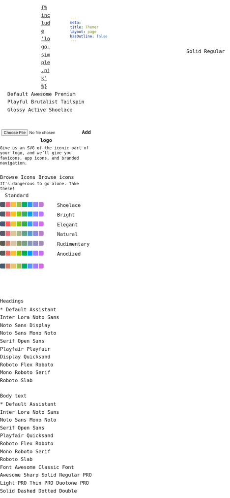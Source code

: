 ```yaml
---
meta:
title: Themer
layout: page
hasOutline: false
---
```


<script>
  // Add stylesheet to set themed headers
  const themeHeadersLink = document.createElement("link");
  themeHeadersLink.type="text/css";
  themeHeadersLink.rel="stylesheet";
  themeHeadersLink.href="/assets/styles/theme-headers.css";
  document.getElementsByTagName("head")[0].appendChild(themeHeadersLink);
</script>

<style>
  /* turn off eleventy header anchors */
  .anchor-heading a {
    display: none;
  }

  /* hide Web Awesome docs nav */
  main {
    margin-left: var(--knobs-width);
  }

  #menu-toggle,
  #sidebar {
    display: none;
  }

  /* themer control knobs styles */
  [hidden] {
    display: none !important;
  }

  :root {
    --docs-content-padding: 20px;
    --docs-content-vertical-spacing: 20px;
    --knobs-width: 300px;
    --knobs-padding: 1.5em;
  }

  :root,
  #knobs {
    scrollbar-color: var(--wa-color-neutral-border-normal) var(--wa-color-surface-raised);
  }

  /* #region Lock theme styles */
  #knobs,
  #knobs :host,
  #knobs :host *,
  #color-mode-selector,
  #icon-chooser {
    --wa-color-surface-border: color-mix(in oklab, var(--wa-color-text-normal), transparent 90%);

    --wa-color-shadow: rgb(0 0 0 / 0.1);

    --wa-color-neutral-fill-loud: color-mix(in oklab, var(--wa-color-surface-default), var(--wa-color-text-normal) 75%);
    --wa-color-neutral-fill-quiet: color-mix(in oklab, var(--wa-color-surface-default), var(--wa-color-text-normal) 10%);
    --wa-color-neutral-fill-normal: color-mix(in oklab, var(--wa-color-surface-default), var(--wa-color-text-normal) 20%);
    --wa-color-neutral-border-quiet: color-mix(in oklab, var(--wa-color-text-normal), var(--wa-color-surface-default) 90%);
    --wa-color-neutral-border-normal: color-mix(in oklab, var(--wa-color-text-normal), var(--wa-color-surface-default) 70%);
    --wa-color-neutral-on-loud: color-mix(in oklab, var(--wa-color-surface-default) 90%, var(--wa-color-text-normal));
    --wa-color-neutral-on-normal: color-mix(in oklab, var(--wa-color-surface-raised) 10%, var(--wa-color-text-normal));
    --wa-color-neutral-on-quiet: var(--wa-color-neutral-fill-loud);

    --wa-color-brand-fill-loud: var(--wa-color-neutral-fill-loud);
    --wa-color-brand-fill-quiet: var(--wa-color-neutral-fill-quiet);
    --wa-color-brand-fill-normal: var(--wa-color-neutral-fill-normal);
    --wa-color-brand-border-quiet: var(--wa-color-neutral-border-quiet);
    --wa-color-brand-border-normal: var(--wa-color-neutral-border-normal);
    --wa-color-brand-on-loud: var(--wa-color-neutral-on-loud);
    --wa-color-brand-on-normal: var(--wa-color-neutral-on-normal);
    --wa-color-brand-on-quiet: var(--wa-color-neutral-on-quiet);

    --wa-font-family-heading: Inconsolata, monospace;
    --wa-font-family-body: Inconsolata, monospace;
    --wa-font-family-code: Inconsolata, monospace;
    --wa-font-family-longform: 'Lora', serif;

    --wa-font-weight-light: 300;
    --wa-font-weight-normal: 400;
    --wa-font-weight-semibold: 600;
    --wa-font-weight-bold: 800;

    --wa-font-weight-heading: var(--wa-font-weight-bold);
    --wa-font-weight-body: var(--wa-font-weight-normal);
    --wa-font-weight-action: var(--wa-font-weight-semibold);

    --wa-font-size-root: 16px;
    --wa-font-size-2xs: 1rem * 0.6875;
    --wa-font-size-xs: 1rem * 0.75;
    --wa-font-size-s: 1rem * 0.875;
    --wa-font-size-m: 1rem * 1;
    --wa-font-size-l: 1rem * 1.25;
    --wa-font-size-xl: 1rem * 1.625;
    --wa-font-size-2xl: 1rem * 2;
    --wa-font-size-3xl: 1rem * 2.5625;
    --wa-font-size-4xl: 1rem * 3.25;

    --wa-line-height-condensed: 1.25;
    --wa-line-height-normal: 1.6;
    --wa-line-height-expanded: 2;

    --wa-space-scale: 1;
    --wa-space-3xs: calc(var(--wa-space-scale) * 1rem * 0.125);
    --wa-space-2xs: calc(var(--wa-space-scale) * 1rem * 0.25);
    --wa-space-xs: calc(var(--wa-space-scale) * 1rem * 0.5);
    --wa-space-s: calc(var(--wa-space-scale) * 1rem * 0.75);
    --wa-space-m: calc(var(--wa-space-scale) * 1rem * 1);
    --wa-space-l: calc(var(--wa-space-scale) * 1rem * 1.25);
    --wa-space-xl: calc(var(--wa-space-scale) * 1rem * 1.5);
    --wa-space-2xl: calc(var(--wa-space-scale) * 1rem * 2);
    --wa-space-3xl: calc(var(--wa-space-scale) * 1rem * 3);

    --wa-border-style: solid;

    --wa-border-width-scale: 0.0625;
    --wa-border-width-s: calc(var(--wa-border-width-scale) * 1rem * 1);
    --wa-border-width-m: calc(var(--wa-border-width-scale) * 1rem * 2);
    --wa-border-width-l: calc(var(--wa-border-width-scale) * 1rem * 3);

    --wa-form-control-border-style: var(--wa-border-style);
    --wa-form-control-border-width: var(--wa-border-width-s);

    --wa-panel-border-style: var(--wa-border-style);
    --wa-panel-border-width: var(--wa-border-width-s);

    --wa-border-radius-scale: 0.375;
    --wa-border-radius-s: calc(var(--wa-border-radius-scale) * 1rem * 0.75);
    --wa-border-radius-m: calc(var(--wa-border-radius-scale) * 1rem * 1);
    --wa-border-radius-l: calc(var(--wa-border-radius-scale) * 1rem * 2);

    --wa-shadow-blur-scale: 0.125;
    --wa-shadow-blur-xs: calc(var(--wa-shadow-blur-scale) * 0.75rem);
    --wa-shadow-blur-s: calc(var(--wa-shadow-blur-scale) * 1rem);
    --wa-shadow-blur-m: calc(var(--wa-shadow-blur-scale) * 1.5rem);
    --wa-shadow-blur-l: calc(var(--wa-shadow-blur-scale) * 2rem);

    --wa-shadow-offset-y-scale: 0.1;
    --wa-shadow-offset-y-xs: calc(var(--wa-shadow-offset-y-scale) * 0.75rem);
    --wa-shadow-offset-y-s: calc(var(--wa-shadow-offset-y-scale) * 1rem);
    --wa-shadow-offset-y-m: calc(var(--wa-shadow-offset-y-scale) * 1.5rem);
    --wa-shadow-offset-y-l: calc(var(--wa-shadow-offset-y-scale) * 2rem);

    --wa-shadow-offset-x-scale: 0;
    --wa-shadow-offset-x-xs: calc(var(--wa-shadow-offset-x-scale) * 0.75rem);
    --wa-shadow-offset-x-s: calc(var(--wa-shadow-offset-x-scale) * 1rem);
    --wa-shadow-offset-x-m: calc(var(--wa-shadow-offset-x-scale) * 1.5rem);
    --wa-shadow-offset-x-l: calc(var(--wa-shadow-offset-x-scale) * 2rem);

    --wa-shadow-xs: inset var(--wa-shadow-offset-x-xs) var(--wa-shadow-offset-y-xs) var(--wa-shadow-blur-xs)
      calc(var(--wa-shadow-offset-x-xs) * -1) var(--wa-color-shadow);
    --wa-shadow-s: var(--wa-shadow-offset-x-s) var(--wa-shadow-offset-y-s) var(--wa-shadow-blur-s)
      calc(var(--wa-shadow-offset-x-s) * -1) var(--wa-color-shadow);
    --wa-shadow-m: var(--wa-shadow-offset-x-m) var(--wa-shadow-offset-y-m) var(--wa-shadow-blur-m)
      calc(var(--wa-shadow-offset-x-m) * -1) var(--wa-color-shadow);
    --wa-shadow-l: var(--wa-shadow-offset-x-l) var(--wa-shadow-offset-y-l) var(--wa-shadow-blur-l)
      calc(var(--wa-shadow-offset-x-l) * -1) var(--wa-color-shadow);

    --wa-form-control-background-color: var(--wa-color-surface-default);

    --wa-form-control-border-radius: var(--wa-border-radius-m);

    --wa-form-control-activated-color: var(--wa-color-brand-fill-loud);
    --wa-form-control-border-color: var(--wa-color-neutral-border-normal);

    --wa-form-control-label-color: var(--wa-color-text-normal);
    --wa-form-control-label-font-weight: var(--wa-font-weight-normal);
    --wa-form-control-label-line-height: var(--wa-line-height-normal);

    --wa-form-control-value-color: var(--wa-color-text-normal);
    --wa-form-control-value-font-weight: var(--wa-font-weight-body);
    --wa-form-control-value-line-height: var(--wa-line-height-condensed);

    --wa-form-control-placeholder-color: color-mix(in oklab, var(--wa-color-text-normal), transparent);

    --wa-form-control-required-content: '*';
    --wa-form-control-required-content-color: inherit;
    --wa-form-control-required-content-offset: -0.1em;

    --wa-panel-border-radius: var(--wa-border-radius-l);

    font-family: var(--wa-font-family-code);
    font-size: 1rem;
    font-weight: var(--wa-font-weight-normal);
    line-height: var(--wa-line-height-normal);

    & wa-button,
    & wa-input,
    & wa-radio,
    & wa-radio-button,
    & wa-select {
      --box-shadow: none;
    }
  }
  /* #endregion Lock theme styles */

  #knobs {
    position: fixed;
    z-index: 10;
    background: var(--wa-color-surface-default);
    border-inline-end: var(--wa-border-style) var(--wa-border-width-s) var(--wa-color-surface-border);
    width: var(--knobs-width);
    overflow: auto;
    margin-inline: auto;

    height: 100%;
    top: 0;
    left: 0;
    scrollbar-width: thin;

    & .header {
      padding: var(--knobs-padding);

      & > * + * {
        margin-block-start: var(--knobs-padding);
      }
    }
    & wa-details {
      --border-width: var(--wa-panel-border-width) 0;
      --border-radius: 0;
      --padding: var(--knobs-padding);
      margin-block-start: calc(var(--wa-border-width-s) * -1);
      position: relative;

      &::part(summary) {
        font-weight: var(--wa-font-weight-semibold);
      }
      &::part(summary-icon) {
        rotate: 0deg;
      }
      &[open]::part(summary-icon) {
        rotate: 180deg;
      }

      &::part(content) {
        margin-block-start: calc(var(--padding) * -1);
      }

      & * {
        box-sizing: border-box;
      }

      & > *:not(wa-icon) + *:not(wa-icon) {
        margin-block-start: var(--knobs-padding);
      }

      &[summary="Typography"] fieldset {
        border: unset;
        margin-inline: 0;
        padding: 0;
        padding-block-end: 0;

        & legend {
          color: var(--wa-form-control-label-color);
          font-weight: var(--wa-form-control-label-font-weight);
          line-height: var(--wa-form-control-label-line-height);
          margin-bottom: var(--wa-space-3xs);
          padding-inline: 0;
        }

        & wa-select {
          flex: 1 1 auto;
          max-width: 100%;
        }

        & wa-input {
          max-width: 100%;
          min-width: 10ch;
        }
      }

      &[summary="Typography"] wa-select::part(listbox) {
        width: calc(var(--knobs-width) - var(--knobs-padding) * 2 - var(--wa-border-width-s));
      }
    }
  }

  #knobs wa-select + wa-input {
    margin-inline-start: var(--wa-space-3xs);
  }


  #knobs wa-radio-group[name="color"] wa-radio {
    border: 0.0625em solid var(--wa-color-neutral-border-quiet);
    border-radius: var(--wa-border-radius-l);
    box-shadow: inset 0 0 0 0 transparent;
    padding: 1em;
    transition: box-shadow var(--wa-transition-normal) var(--wa-transition-easing);

    &[aria-checked="true"] {
      border-color: transparent;
      box-shadow: inset 0 0 0 0.125em var(--wa-form-control-activated-color);
    }

    & + * {
      margin-block-start: 0.5em;
    }

    &::part(label) {
      margin-inline-start: 1em;
    }

    & span {
      display: inline-block;
      block-size: 1em;
      inline-size: 1em;
      margin-block-start: 0.5em;
      margin-inline-end: 0.125em;

      &:first-of-type {
        border-radius: 0.25em 0 0 0.25em;
      }

      &:last-of-type {
        border-radius: 0 0.25em 0.25em 0;
      }
    }
  }

  #knobs wa-radio-group[name="brand-color"] wa-radio {
    display: inline-block;
    border: 0.125em solid transparent;
    border-radius: var(--wa-border-radius-circle);
    block-size: 2.375em;
    inline-size: 2.375em;
    padding: 0.0625em;

    &[aria-checked="true"] {
      border: 0.125em solid var(--wa-form-control-activated-color);
    }

    &::part(base) {
      font-size: inherit;
    }

    &::part(control) {
      display: none;
    }

    &::part(label) {
      margin-inline-start: 0;
    }

    & span {
      display: inline-block;
      block-size: 2em;
      inline-size: 2em;
      border-radius: var(--wa-border-radius-circle);
    }
  }

  /* set up themer preview area */
  .content {
    max-width: 1320px;
    gap: 0;
  }


  /* file uploader styles */
  .file-uploader {
    position: relative;
    border: var(--wa-form-control-border-width) dashed var(--wa-form-control-border-color);
    border-radius: var(--wa-form-control-border-radius);
    background: var(--wa-form-control-background-color);
    cursor: pointer;
    font-weight: var(--wa-font-weight-action);
    height: calc(var(--wa-form-control-height) + var(--wa-border-width-s) * 2);
    line-height: var(--wa-form-control-height);
    text-align: center;
  }

  .file-uploader:is(:hover) {
    background-color: var(--wa-color-neutral-fill-quiet);
  }

  /** Visually hidden */
  .hidden-label::part(form-control-label) {
    position: absolute !important;
    width: 1px !important;
    height: 1px !important;
    clip: rect(0 0 0 0) !important;
    clip-path: inset(50%) !important;
    border: none !important;
    overflow: hidden !important;
    white-space: nowrap !important;
    padding: 0 !important;
  }

  .file-uploader:is(:focus-within) {
    outline: var(--wa-focus-ring);
    outline-offset: var(--wa-focus-ring-offset);
  }

  #file-uploader-description {
    display: block;
    line-height: var(--wa-line-height-condensed);
    color: var(--wa-color-text-quiet);
    margin-top: var(--wa-space-2xs);
  }

  /* project logo icon select styles */
  wa-radio-group[name="project-logo-selector"]::part(button-group) {
    width: 100%;
  }

  wa-radio-group[name="project-logo-selector"] wa-radio-button,
  wa-radio-group[name="project-logo-selector"] wa-button {
    flex: 1 1 auto;
  }

  wa-radio-group[name="project-logo-selector"] wa-radio-button:last-of-type::part(button) {
    border-radius: 0 var(--wa-border-radius-m) var(--wa-border-radius-m) 0;
  }

  wa-radio-group[name="project-logo-selector"] wa-tooltip {
    --max-width: calc(var(--knobs-width) - var(--knobs-padding) * 2);
    text-align: center;
  }

  #icon-chooser-trigger {
    --button-group-separator-border: none;
    --text-color: var(--wa-color-neutral-on-quiet);
    --text-color-hover: color-mix(in oklab, var(--wa-color-neutral-on-quiet), var(--wa-color-mix-hover));
    --text-color-active: var(--text-color-hover);
  }

  #icon-chooser::part(dialog) {
    width: 100%;
    height: 80%;
    max-width: 700px;
  }

  wa-input[name="icon-search"] {
    position: sticky;
    top: 0;
  }

  .icon-search {
    border: solid 1px var(--wa-color-surface-border);
    border-radius: var(--wa-border-radius-m);
    padding: var(--wa-space-m);
  }

  .icon-list {
    display: grid;
    grid-template-columns: repeat(auto-fill, minmax(100px, 1fr));
    grid-template-rows: repeat(auto-fill, 84px);
    gap: 1rem;
    overflow: auto;
    padding: .5rem;
    margin: -.5rem;
  }

  .icon-list[data-variant="regular"] wa-button:not([data-variant="regular"]),
  .icon-list[data-variant="solid"] wa-button:not([data-variant="solid"]) {
    display: none;
  }

  @media screen and (max-width: 768px) {
    #icon-chooser::part(dialog) {
      width: 100%;
      max-height: 80%;
      max-width: 90vw;
    }

    .icon-list {
      display: grid;
      grid-template-columns: repeat(3, 1fr);
    }
  }

  .icon-list wa-button {
    font-size: 1.75rem;
  }

  .icon-list wa-button::part(base) {
    justify-content: center;
    align-items: center;
    min-height: 80px;
  }

  .icon-list[data-type="outline"] .icon-list-item[data-name$="-fill"] {
    display: none;
  }

  .icon-list[data-type="filled"] .icon-list-item:not([data-name$="-fill"]) {
    display: none;
  }

</style>

<!-- Knobs -->
<form id="knobs">
  <div class="header">
    <div style="width: 2em; height: auto; margin: auto;">
      <a href="/">{% include 'logo-simple.njk' %}</a>
    </div>
    <wa-select name="theme" label="Pick a theme to start!" value="default">
      <wa-option value="default">Default</wa-option>
      <wa-option value="awesome">Awesome</wa-option>
      <wa-option value="premium">Premium</wa-option>
      <wa-option value="playful">Playful</wa-option>
      <wa-option value="brutalist">Brutalist</wa-option>
      <wa-option value="tailspin">Tailspin</wa-option>
      <wa-option value="glossy">Glossy</wa-option>
      <wa-option value="active">Active</wa-option>
      <wa-option value="shoelace">Shoelace</wa-option>
    </wa-select>
  </div>
  <wa-details summary="Branding">
    <wa-icon name="plus" library="fa-classic-regular" slot="expand-icon"></wa-icon>
    <wa-icon name="minus" library="fa-classic-regular" slot="collapse-icon"></wa-icon>
    <wa-input name="project-name" value="" placeholder="Project name" label="What are you working on?"></wa-input>
    <div>
      <label class="file-uploader wa-visually-hidden-force" style="display: block;" aria-describedby="file-uploader-description">
        <input name="project-logo" type="file" accept="image/*">
        Add logo
      </label>
      <small id="file-uploader-description">Give us an SVG of the iconic part of your logo, and we’ll give you favicons, app icons, and branded navigation.</small>
    </div>
    <div>
      <wa-radio-group label="Need a logo?" name="project-logo-selector" value="shapes">
        <wa-radio appearance="button" value="shapes"><wa-icon name="shapes"></wa-icon></wa-radio>
        <wa-radio appearance="button" value="meteor"><wa-icon name="meteor"></wa-icon></wa-radio>
        <wa-radio appearance="button" value="cat-space"><wa-icon name="cat-space"></wa-icon></wa-radio>
        <wa-radio appearance="button" value="puzzle-piece"><wa-icon name="puzzle-piece"></wa-icon></wa-radio>
          <wa-button value="[choose]" appearance="plain" id="icon-chooser-trigger" class="logo-chooser">
            <wa-tooltip for="icon-chooser-trigger" distance="-3" hoist>Browse Icons</wa-tooltip>
            <wa-icon name="ellipsis" library="fa-classic-regular"></wa-icon>
            <span class="wa-visually-hidden">Browse icons</span>
          </wa-button>
          <small slot="hint" style="display: inline-block; line-height: var(--wa-line-height-condensed);">It's dangerous to go alone. Take these!</small>
      </wa-radio-group>
    </div>
  </wa-details>
  <wa-details summary="Color">
    <wa-icon name="plus" library="fa-classic-regular" slot="expand-icon"></wa-icon>
    <wa-icon name="minus" library="fa-classic-regular" slot="collapse-icon"></wa-icon>
    <wa-radio-group name="color" label="Color palette" value="standard">
      <wa-radio value="standard">
        Standard<br>
        <span style="background-color: #545868;"></span><span style="background-color: #ef6982;"></span><span style="background-color: #fcc041;"></span><span style="background-color: #98bb4a;"></span><span style="background-color: #00ae5f;"></span><span style="background-color: #259af4;"></span><span style="background-color: #8f8aea;"></span><span style="background-color: #c07ad6;"></span>
      </wa-radio>
      <wa-radio value="shoelace">
        Shoelace<br>
        <span style="background-color: #4f5967;"></span><span style="background-color: #ee6c6c;"></span><span style="background-color: #fbc129;"></span><span style="background-color: #7dc115;"></span><span style="background-color: #38a961;"></span><span style="background-color: #0d9ee0;"></span><span style="background-color: #818cf7;"></span><span style="background-color: #b976f9;"></span>
      </wa-radio>
      <wa-radio value="bright">
        Bright<br>
        <span style="background-color: #4a5877;"></span><span style="background-color: #ff5c5c;"></span><span style="background-color: #eec637;"></span><span style="background-color: #7dc11d;"></span><span style="background-color: #35aa4a;"></span><span style="background-color: #349bf1;"></span><span style="background-color: #9f81f9;"></span><span style="background-color: #cd70e3;"></span>
      </wa-radio>
      <wa-radio value="elegant">
        Elegant<br>
        <span style="background-color: #5d5568;"></span><span style="background-color: #e3727d;"></span><span style="background-color: #dac992;"></span><span style="background-color: #a6b48b;"></span><span style="background-color: #5fa288;"></span><span style="background-color: #559bd2;"></span><span style="background-color: #8d8ed7;"></span><span style="background-color: #b781c9;"></span>
      </wa-radio>
      <wa-radio value="natural">
        Natural<br>
        <span style="background-color: #5c594f;"></span><span style="background-color: #c98373;"></span><span style="background-color: #dac6a4;"></span><span style="background-color: #8a9b68;"></span><span style="background-color: #779e7f;"></span><span style="background-color: #8196b8;"></span><span style="background-color: #9490bd;"></span><span style="background-color: #a48cb6;"></span>
      </wa-radio>
      <wa-radio value="rudimentary">
        Rudimentary<br>
        <span style="background-color: #585858;"></span><span style="background-color: #f16b5e;"></span><span style="background-color: #ffbd31;"></span><span style="background-color: #7ec200;"></span><span style="background-color: #00ac4a;"></span><span style="background-color: #0099ff;"></span><span style="background-color: #9b81ff;"></span><span style="background-color: #c76ff2;"></span>
      </wa-radio>
      <wa-radio value="anodized">
        Anodized<br>
        <span style="background-color: #435c6f;"></span><span style="background-color: #d1806b;"></span><span style="background-color: #eac46c;"></span><span style="background-color: #95bc54;"></span><span style="background-color: #00aa66;"></span><span style="background-color: #5593fe;"></span><span style="background-color: #a280fa;"></span><span style="background-color: #d56ae2;"></span>
      </wa-radio>
    </wa-radio-group>
    <wa-radio-group name="brand-color" label="Brand color" value="">
      <wa-radio value="rose"><span style="background-color:var(--wa-color-rose-60);"></span></wa-radio>
      <wa-radio value="red"><span style="background-color:var(--wa-color-red-60);"></span></wa-radio>
      <wa-radio value="yellow"><span style="background-color:var(--wa-color-yellow-60);"></span></wa-radio>
      <wa-radio value="lime"><span style="background-color:var(--wa-color-lime-60);"></span></wa-radio>
      <wa-radio value="green"><span style="background-color:var(--wa-color-green-60);"></span></wa-radio>
      <wa-radio value="cyan"><span style="background-color:var(--wa-color-cyan-60);"></span></wa-radio>
      <wa-radio value="blue"><span style="background-color:var(--wa-color-blue-60);"></span></wa-radio>
      <wa-radio value="indigo"><span style="background-color:var(--wa-color-indigo-60);"></span></wa-radio>
      <wa-radio value="purple"><span style="background-color:var(--wa-color-purple-60);"></span></wa-radio>
      <wa-radio value="gray"><span style="background-color:var(--wa-color-gray-60);"></span></wa-radio>
    </wa-radio-group>
  </wa-details>
  <wa-details summary="Typography">
    <wa-icon name="plus" library="fa-classic-regular" slot="expand-icon"></wa-icon>
    <wa-icon name="minus" library="fa-classic-regular" slot="collapse-icon"></wa-icon>
    <fieldset>
      <legend aria-hidden="true">Headings</legend>
      <div style="display: flex;">
        <wa-select class="hidden-label" name="font-family-heading" value="default" label="Font family" hoist>
          <wa-option value="default">* Default</wa-option>
          <wa-option value="assistant">Assistant</wa-option>
          <wa-option value="inter">Inter</wa-option>
          <wa-option value="lora">Lora</wa-option>
          <wa-option value="noto-sans">Noto Sans</wa-option>
          <wa-option value="noto-sans-display">Noto Sans Display</wa-option>
          <wa-option value="noto-sans-mono">Noto Sans Mono</wa-option>
          <wa-option value="noto-serif">Noto Serif</wa-option>
          <wa-option value="open-sans">Open Sans</wa-option>
          <wa-option value="playfair">Playfair</wa-option>
          <wa-option value="playfair-display">Playfair Display</wa-option>
          <wa-option value="quicksand">Quicksand</wa-option>
          <wa-option value="roboto-flex">Roboto Flex</wa-option>
          <wa-option value="roboto-mono">Roboto Mono</wa-option>
          <wa-option value="roboto-serif">Roboto Serif</wa-option>
          <wa-option value="roboto-slab">Roboto Slab</wa-option>
        </wa-select>
        <wa-input class="hidden-label" name="font-weight-heading" value="" label="Font weight" type="number" step="50" max="900" min="50">
        </wa-input>
      </div>
    </fieldset>
    <fieldset>
      <legend aria-hidden="true">Body text</legend>
      <div style="display: flex;">
        <wa-select class="hidden-label" name="font-family-body" value="default" label="Font family" hoist>
          <wa-option value="default">* Default</wa-option>
          <wa-option value="assistant">Assistant</wa-option>
          <wa-option value="inter">Inter</wa-option>
          <wa-option value="lora">Lora</wa-option>
          <wa-option value="noto-sans">Noto Sans</wa-option>
          <wa-option value="noto-sans-mono">Noto Sans Mono</wa-option>
          <wa-option value="noto-serif">Noto Serif</wa-option>
          <wa-option value="open-sans">Open Sans</wa-option>
          <wa-option value="playfair">Playfair</wa-option>
          <wa-option value="quicksand">Quicksand</wa-option>
          <wa-option value="roboto-flex">Roboto Flex</wa-option>
          <wa-option value="roboto-mono">Roboto Mono</wa-option>
          <wa-option value="roboto-serif">Roboto Serif</wa-option>
          <wa-option value="roboto-slab">Roboto Slab</wa-option>
        </wa-select>
        <wa-input class="hidden-label" name="font-weight-body" value="" type="number" step="50" max="900" min="50" label="Font weight">
        </wa-input>
      </div>
    </fieldset>
  </wa-details>
  <wa-details summary="Icons">
    <wa-icon name="plus" library="fa-classic-regular" slot="expand-icon"></wa-icon>
    <wa-icon name="minus" library="fa-classic-regular" slot="collapse-icon"></wa-icon>
    <wa-select name="icon-family" label="Icon family" value="fa-classic" hoist>
      <wa-option value="fa-classic">Font Awesome Classic</wa-option>
      <wa-option value="fa-sharp">Font Awesome Sharp</wa-option>
      <wa-option value="custom" hidden>* Custom</wa-option>
    </wa-select>
    <wa-radio-group name="icon-style" label="Icon style" value="solid">
      <wa-radio value="solid">Solid <wa-badge hidden>PRO</wa-badge></wa-radio>
      <wa-radio value="regular">Regular <wa-badge>PRO</wa-badge></wa-radio>
      <wa-radio value="light">Light <wa-badge>PRO</wa-badge></wa-radio>
      <wa-radio value="thin">Thin <wa-badge>PRO</wa-badge></wa-radio>
      <wa-radio value="duotone">Duotone <wa-badge>PRO</wa-badge></wa-radio>
    </wa-radio-group>
  </wa-details>
  <wa-details summary="Look and feel">
    <wa-icon name="plus" library="fa-classic-regular" slot="expand-icon"></wa-icon>
    <wa-icon name="minus" library="fa-classic-regular" slot="collapse-icon"></wa-icon>
    <wa-select name="border-style" label="Border style" value="solid" hoist>
      <wa-option value="solid">Solid</wa-option>
      <wa-option value="dashed">Dashed</wa-option>
      <wa-option value="dotted">Dotted</wa-option>
      <wa-option value="double">Double</wa-option>
    </wa-select>
    <wa-slider name="border-width" label="Border width" min="1" max="5" value="1" step="1" tooltip="none"></wa-slider>
    <wa-slider name="spacing" label="Spacing" min=".5" max="1.5" value="1" step="0.125" tooltip="none"></wa-slider>
    <wa-slider name="corners" label="Corners" min="0" max="1.5" value=".25" step=".125" tooltip="none"></wa-slider>
    <wa-slider name="depth" label="Depth" min="0" max="4" value="0" step="1" tooltip="none"></wa-slider>
  </wa-details>
</form>

<wa-dialog id="icon-chooser" label="Browse Icons">
  <div style="display: grid; grid-template-rows: minmax(0, auto) minmax(0, 1fr); height: 100%; gap: 1rem;">
    <div style="display: flex; gap: 1.25rem;">
      <wa-input name="icon-search" autofocus placeholder="Search Icons" with-clear style="flex: 1 1 auto;">
        <wa-icon slot="prefix" name="magnifying-glass"></wa-icon>
      </wa-input>
      <wa-select name="icon-variant" value="solid" style="flex: 0 1 auto;">
        <wa-option value="solid">Solid</wa-option>
        <wa-option value="regular">Regular</wa-option>
      </wa-select>
    </div>
    <div class="icon-list" data-variant="solid"></div>
  </div>
</wa-dialog>

<div id="color-mode-selector">
  <wa-radio-group class="hidden-label" label="Color mode" name="color-mode" value="light">
    <wa-radio appearance="button" value="light">
      <wa-icon name="sun" library="fa-classic-regular"></wa-icon>
    </wa-radio>
    <wa-radio appearance="button" value="dark">
      <wa-icon name="moon" library="fa-classic-regular"></wa-icon>
    </wa-radio>
  </wa-radio-group>
</div>

<style>
  #color-mode-selector {
    position: fixed;
    top: calc(var(--docs-content-padding) / 2);
    right: calc(var(--docs-content-padding) / 2);
    z-index: 10;

    & wa-radio-group {
      &::part(button-group) {
        background: var(--wa-color-surface-raised);
        border-radius: var(--wa-border-radius-pill);
        box-shadow: 0 0.25em 0.25em -0.25em rgb(0 0 0 / 0.8);
        padding: 4px;
      }
      & wa-radio-button {
        &::part(button) {
          border: none;
          border-radius: var(--wa-border-radius-circle);
        }
        &::part(button-checked) {
          background: var(--wa-color-brand-fill-loud);
        }
      }
    }
  }
</style>

<!-- Icon chooser -->
<script type="module">
  const icons = [
    // Solid
    { name: 'asterisk', variant: 'solid' },
    { name: 'atom', variant: 'solid' },
    { name: 'bed', variant: 'solid' },
    { name: 'bread-slice', variant: 'solid' },
    { name: 'bolt', variant: 'solid' },
    { name: 'car', variant: 'solid' },
    { name: 'carrot', variant: 'solid' },
    { name: 'cat', variant: 'solid' },
    { name: 'cheese', variant: 'solid' },
    { name: 'circle', variant: 'solid' },
    { name: 'diamond', variant: 'solid' },
    { name: 'dog', variant: 'solid' },
    { name: 'eye', variant: 'solid' },
    { name: 'feather', variant: 'solid' },
    { name: 'fish', variant: 'solid' },
    { name: 'frog', variant: 'solid' },
    { name: 'gauge-simple', variant: 'solid' },
    { name: 'guitar', variant: 'solid' },
    { name: 'hat-cowboy', variant: 'solid' },
    { name: 'hat-wizard', variant: 'solid' },
    { name: 'heart', variant: 'solid' },
    { name: 'helicopter', variant: 'solid' },
    { name: 'house', variant: 'solid' },
    { name: 'ice-cream', variant: 'solid' },
    { name: 'igloo', variant: 'solid' },
    { name: 'mask', variant: 'solid' },
    { name: 'message', variant: 'solid' },
    { name: 'paw', variant: 'solid' },
    { name: 'pencil', variant: 'solid' },
    { name: 'phone', variant: 'solid' },
    { name: 'plane', variant: 'solid' },
    { name: 'poop', variant: 'solid' },
    { name: 'sack-dollar', variant: 'solid' },
    { name: 'sailboat', variant: 'solid' },
    { name: 'shoe-prints', variant: 'solid' },
    { name: 'sink', variant: 'solid' },
    { name: 'snowflake', variant: 'solid' },
    { name: 'snowman', variant: 'solid' },
    { name: 'square', variant: 'solid' },
    { name: 'stairs', variant: 'solid' },
    { name: 'stamp', variant: 'solid' },
    { name: 'tape', variant: 'solid' },
    { name: 'truck', variant: 'solid' },
    { name: 'umbrella', variant: 'solid' },
    { name: 'user', variant: 'solid' },
    // Regular
    { name: 'bell', variant: 'regular' },
    { name: 'bookmark', variant: 'regular' },
    { name: 'circle', variant: 'regular' },
    { name: 'clock', variant: 'regular' },
    { name: 'envelope', variant: 'regular' },
    { name: 'face-smile', variant: 'regular' },
    { name: 'flag', variant: 'regular' },
    { name: 'gem', variant: 'regular' },
    { name: 'hand', variant: 'regular' },
    { name: 'handshake', variant: 'regular' },
    { name: 'heart', variant: 'regular' },
    { name: 'hourglass', variant: 'regular' },
    { name: 'image', variant: 'regular' },
    { name: 'keyboard', variant: 'regular' },
    { name: 'lemon', variant: 'regular' },
    { name: 'life-ring', variant: 'regular' },
    { name: 'lightbulb', variant: 'regular' },
    { name: 'map', variant: 'regular' },
    { name: 'moon', variant: 'regular' },
    { name: 'newspaper', variant: 'regular' },
    { name: 'snowflake', variant: 'regular' },
    { name: 'square', variant: 'regular' },
    { name: 'star', variant: 'regular' },
    { name: 'sun', variant: 'regular' },
    { name: 'trash-can', variant: 'regular' },
  ];
  const chooser = document.querySelector('#icon-chooser');
  const variantInput = document.querySelector('[name="icon-variant"]');
  const input = chooser.querySelector("[name='icon-search']");
  const iconList = chooser.querySelector('.icon-list');
  const queue = [];
  let inputTimeout;

  variantInput.addEventListener('change', () => {
    iconList.dataset.variant = variantInput.value;
  });

  icons.forEach(icon => {
    const button = document.createElement('wa-button');
    button.style.margin = "2px"
    button.classList.add("icon-list-item")
    button.setAttribute("outline", "")
    button.setAttribute('data-name', icon.name);
    button.setAttribute('data-variant', icon.variant);
    button.setAttribute('data-terms', [icon.name, ...(icon.tags || []), ...(icon.categories || [])].join(' '));
    button.innerHTML = `
      <wa-icon name="${icon.name}" label="${icon.name}" variant="${icon.variant}"></wa-icon>
    `;

    iconList.append(button);
  });

  // Filter as the user types
  input.addEventListener('input', () => {
    clearTimeout(inputTimeout);
    inputTimeout = setTimeout(() => {
      [...iconList.children].map(item => {
        const filter = input.value.toLowerCase();
        if (filter === '') {
          item.removeAttribute("hidden");
        } else {
          const terms = item.getAttribute('data-terms').toLowerCase();
          if (terms.indexOf(filter) < 0) {
            item.setAttribute("hidden", "")
          } else {
            item.removeAttribute("hidden")
          }
        }
      });
    }, 250);
  });

  document.querySelector("#icon-chooser-trigger").addEventListener("click", () => {
    document.querySelector("#icon-chooser").open = true
  })
</script>

<script type="module">
  const container = document.getElementById('knobs');
  const previewContainer = document.querySelector('.preview-container');
  const themeStylesheet = document.getElementById('theme-stylesheet');
  const colorStylesheet = document.getElementById('color-stylesheet');
  const knobsSections = container.querySelectorAll('wa-details');
  const logoSelector = document.querySelector('[name="project-logo-selector"]');
  const colorSelect = container.querySelector('[name="color"]');
  const brandColor = container.querySelector('[name="brand-color"]');
  const presetLogoOptions = logoSelector.querySelectorAll('wa-radio-button');
  const depthSlider = container.querySelector('[name="depth"]');
  const fontWeightHeading = container.querySelector('[name="font-weight-heading"]');
  const fontWeightBody = container.querySelector('[name="font-weight-body"]');
  const fontFamilyHeading = container.querySelector('[name="font-family-heading"]');
  const fontFamilyBody = container.querySelector('[name="font-family-body"]');
  const iconFamily = container.querySelector('[name="icon-family"]');
  const iconStyle = container.querySelector('[name="icon-style"]');
  const spacing = container.querySelector("[name='spacing']");
  const corners = container.querySelector("[name='corners']");
  const borderStyle = container.querySelector('[name="border-style"]');
  const borderWidth = container.querySelector('[name="border-width"]');
  const themeSelect = container.querySelector('[name="theme"]');
  const colorModeSelect = document.querySelector('[name="color-mode"]');

  function resetColorPaletteValue() {
    let colorPalette;

    switch(themeSelect.value) {
      case 'shoelace':
      case 'tailspin':
        colorPalette = 'shoelace';
        break;
      case 'awesome':
        colorPalette = 'bright';
        break;
      case 'playful':
      case 'active':
        colorPalette = 'rudimentary';
        break;
      case 'glossy':
        colorPalette = 'elegant';
        break;
      case 'premium':
        colorPalette = 'anodized';
        break;
      case 'default':
      case 'brutalist':
      default:
        colorPalette = 'standard';
    }
    colorStylesheet.href = `/dist/styles/color/${colorPalette}.css`;
    colorSelect.value = colorPalette;
  }

  function resetHeadingFontWeightValue() {
    document.documentElement.style.removeProperty('--wa-font-weight-heading')
    fontWeightHeading.value = getComputedStyle(previewContainer).getPropertyValue('--wa-font-weight-heading')
  }

  function resetHeadingFontFamilyValue() {
    document.documentElement.style.removeProperty('--wa-font-family-heading')
    fontFamilyHeading.value = "default"
  }

  function resetBodyFontWeightValue() {
    document.documentElement.style.removeProperty('--wa-font-weight-body')
    fontWeightBody.value = getComputedStyle(previewContainer).getPropertyValue('--wa-font-weight-body')
  }

  function resetBodyFontFamilyValue() {
    document.documentElement.style.removeProperty('--wa-font-family-body')
    fontFamilyBody.value = "default"
  }

  function resetBorderWidthValue() {
    document.documentElement.style.removeProperty('--wa-border-width-scale')
    borderWidth.value = getComputedStyle(previewContainer).getPropertyValue("--wa-border-width-scale")
  }

  function resetBorderStyleValue() {
    document.documentElement.style.removeProperty('--wa-border-style')
    borderStyle.value = getComputedStyle(previewContainer).getPropertyValue("--wa-border-style")
  }

  function resetSpacingValue() {
    document.documentElement.style.removeProperty('--wa-space-scale')
    spacing.value = getComputedStyle(previewContainer).getPropertyValue("--wa-space-scale")
  }

  function resetCornersValue() {
    document.documentElement.style.removeProperty('--wa-border-radius-scale')
    corners.value = getComputedStyle(previewContainer).getPropertyValue("--wa-border-radius-scale")
  }



  // Depth slider and settings
  const depthNames = {
    0: "depth/0_flat.css",
    1: "depth/1_semiflat.css",
    2: "depth/2_chunky.css",
    3: "depth/3_punchy.css",
    4: "depth/4_glossy.css",
  }

  function resetDepthValue() {
    const themeSheet = [...document.styleSheets].find((sheet) => sheet.ownerNode?.id === "theme-stylesheet")

    const importRules = []
    let depth = null
    const matchRegex = /depth_(\d+)_.*\.css$/;

      // Find all import rules in the stylesheet, then find one that matches the naming convention.
      [...themeSheet.cssRules].forEach((rule) => {
        if (rule instanceof CSSImportRule) {
          const match = rule.href.match(matchRegex)
          if (match) {
            depth = Number(match[1])
          }
        }
      })

    if (depth != null) {
      depthSlider.value = depth
    }
  }

  // Some depth stylesheets have additional CSS Properties. Let's delete them and make sure we get fresh stylesheets.
  function deleteDepthFromBaseStylesheet() {
    const themeSheet = [...document.styleSheets].find((sheet) => sheet.ownerNode?.id === "theme-stylesheet")

    const importRules = []
    let depth = null
    let ruleIndex = null
    const matchRegex = /depth_(\d+)_.*\.css$/

      ;[...themeSheet.cssRules].forEach((rule, index) => {
        if (rule instanceof CSSImportRule) {
          const match = rule.href.match(matchRegex)
          if (match) {
            ruleIndex = index
            depth = Number(match[1])
          }
        }
      })

    if (ruleIndex != null && depth != null) {
      themeSheet.deleteRule(ruleIndex)
    }
  }

  depthSlider.addEventListener("wa-input", (e) => {
    const depth = e.target.value

    if (depth == null) return

    // Load depth stylesheet
    const depthName = depthNames[depth]

    const depthStylesheet = Object.assign(document.createElement("link"), {
      // This media: "print" allows us to lazy load the stylesheet then hot swap it on load.
      id: "depth-stylesheet",
      media: "print",
      rel: "stylesheet",
      type: "text/css",
      href: `/dist/styles/themes/${depthName}`,
    })

    // This prevents the typical flash and reflow you see if you replace the old stylesheet
    // with the new stylesheet, before the new stylesheet has loaded
    depthStylesheet.addEventListener("load", (e) => {
      // Removing the media attribute causes styles to apply to the page
      depthStylesheet.removeAttribute("media")
      setTimeout(() => {
        deleteDepthFromBaseStylesheet()
        const oldDepthStylesheet = document.querySelectorAll("#depth-stylesheet").forEach((element, index) => {
          if (index === 0) {
            return
          }

          element.remove()
        })
      })
    })

    document.head.prepend(depthStylesheet)

  })

  resetDepthValue()

  // Set imagery by theme
  function setImagery() {
    let assetFolder;

    switch(themeSelect.value) {
      case 'premium':
      case 'tailspin':
      case 'playful':
      case 'brutalist':
      case 'shoelace':
      case 'awesome':
      case 'glossy':
      case 'active':
        assetFolder = themeSelect.value;
        break;
      default:
        assetFolder = 'default';
    }

    document.querySelector('#product-1').setAttribute('src', `/assets/images/themer/${assetFolder}/morpheus.jpg`);
    document.querySelector('#product-2').setAttribute('src', `/assets/images/themer/${assetFolder}/seraph.jpg`);
    document.querySelector('#product-3').setAttribute('src', `/assets/images/themer/${assetFolder}/keymaker.jpg`);
    document.querySelector('#blog_feature').setAttribute('src', `/assets/images/themer/${assetFolder}/blog_feature.jpg`);
    document.querySelector('#carousel-1').setAttribute('src', `/assets/images/themer/${assetFolder}/carousel-1.jpg`);
    document.querySelector('#carousel-2').setAttribute('src', `/assets/images/themer/${assetFolder}/carousel-2.jpg`);
    document.querySelector('#carousel-3').setAttribute('src', `/assets/images/themer/${assetFolder}/carousel-3.jpg`);
    document.querySelector('#product_thumb-1').setAttribute('src', `/assets/images/themer/${assetFolder}/morpheus.jpg`);
    document.querySelector('#product_thumb-2').setAttribute('src', `/assets/images/themer/${assetFolder}/seraph.jpg`);
    document.querySelector('#product_thumb-3').setAttribute('src', `/assets/images/themer/${assetFolder}/keymaker.jpg`);
  }

  // Light & Dark Mode
  function setColorMode() {
    const el = document.documentElement;
    const theme = themeSelect.value;
    const colorMode = colorModeSelect.value;

    for (let i = el.classList.length - 1; i >= 0; i--) {
      const className = el.classList[i];
      if (className.startsWith('wa-theme-')) {
        el.classList.remove(className);
      }
    }
    el.classList.add(`wa-theme-${theme}-${colorMode}`);
  }

  colorModeSelect.addEventListener('change', setColorMode);

  // Theme Switcher
  themeSelect.addEventListener('change', event => {
    const theme = event.target.value
    const newStylesheet = Object.assign(document.createElement("link"), {
      // This media: "print" allows us to lazy load the stylesheet then hot swap it on load.
      id: "theme-stylesheet",
      media: "print",
      rel: "stylesheet",
      type: "text/css",
      href: `/dist/styles/themes/${theme}.css`,
    })

    // This prevents the typical flash and reflow you see if you replace the old stylesheet
    // with the new stylesheet, before the new stylesheet has loaded
    newStylesheet.addEventListener("load", (e) => {
      // Removing the media attribute causes styles to apply to the page
      newStylesheet.removeAttribute("media")
      setTimeout(() => {
        document.querySelectorAll("#theme-stylesheet").forEach((el, index) => {
          if (index === 0) return

          // 100 seems to provide the "smoothest" transition
          setTimeout(() => {
            el.remove();

            resetColorPaletteValue()
            resetBodyFontWeightValue()
            resetBodyFontFamilyValue()
            resetHeadingFontWeightValue()
            resetHeadingFontFamilyValue()
            resetDepthValue()
            resetSpacingValue()
            resetBorderWidthValue()
            resetBorderStyleValue()
            resetCornersValue()
            setColorMode();
            setImagery();
          }, 100)
        })
      })
    })

    document.head.prepend(newStylesheet);
  });

  // Color Palette
  colorSelect.addEventListener('change', event => {
    const colorPalette = event.target.value;

    colorStylesheet.href = `/dist/styles/themes/color/${colorPalette}.css`;
  });

  // Brand Color
  brandColor.addEventListener('change', event => {
    const documentStyles = document.documentElement.style
    documentStyles.setProperty('--wa-color-primary-95', `var(--wa-color-${event.target.value}-95)`);
    documentStyles.setProperty('--wa-color-primary-90', `var(--wa-color-${event.target.value}-90)`);
    documentStyles.setProperty('--wa-color-primary-80', `var(--wa-color-${event.target.value}-80)`);
    documentStyles.setProperty('--wa-color-primary-70', `var(--wa-color-${event.target.value}-70)`);
    documentStyles.setProperty('--wa-color-primary-60', `var(--wa-color-${event.target.value}-60)`);
    documentStyles.setProperty('--wa-color-primary-50', `var(--wa-color-${event.target.value}-50)`);
    documentStyles.setProperty('--wa-color-primary-40', `var(--wa-color-${event.target.value}-40)`);
    documentStyles.setProperty('--wa-color-primary-30', `var(--wa-color-${event.target.value}-30)`);
    documentStyles.setProperty('--wa-color-primary-20', `var(--wa-color-${event.target.value}-20)`);
    documentStyles.setProperty('--wa-color-primary-10', `var(--wa-color-${event.target.value}-10)`);
    documentStyles.setProperty('--wa-color-primary-05', `var(--wa-color-${event.target.value}-05)`);
  })

  // User provided project logo
  container.querySelector('[name="project-logo"]').addEventListener('change', event => {
    const file = event.target.files[0]
    const isSvg = file.type.startsWith("image/svg")

    let img

    if (isSvg) {
      img = document.createElement("wa-icon")
    } else {
      img = document.createElement("img")
    }

    const src = URL.createObjectURL(file);
    img.setAttribute("src", src)

    img.id = "project-logo"
    img.setAttribute("height", "36")
    img.setAttribute("width", "36")

    previewContainer.querySelector("#project-logo").replaceWith(img);
    logoSelector.value = "";

    // Clean up to prevent memory leaks
    img.addEventListener("load", () => {
      URL.revokeObjectURL(src)
    })

    img.addEventListener("wa-load", () => {
      URL.revokeObjectURL(src)
    })
  })

  // Pre-selected logos
  document.querySelector('.icon-list').addEventListener('click', event => {
    const button = event.target.closest("wa-button")

    if (!button) return

    const iconName = button.dataset.name
    const iconVariant = button.dataset.variant;

    if (!iconName) return

    // Undo selected
    event.currentTarget.querySelectorAll(".icon-list-item").forEach((el) => {
      el.setAttribute("aria-selected", "false")
      el.setAttribute("variant", "neutral")
      el.setAttribute("outline", "")
    })

    // Set selected
    button.setAttribute("aria-selected", "true")
    button.setAttribute("variant", "brand")
    button.removeAttribute("outline")

    const projectLogo = previewContainer.querySelector("#project-logo");
    const element = document.createElement("wa-icon")
    element.name = iconName
    element.variant = iconVariant;
    element.id = "project-logo"

    // Depending on how we plan to store the logos, we can also do <img src="" height="36" width="36">
    projectLogo.replaceWith(element);
    logoSelector.value = "";
    event.currentTarget.closest("wa-dialog").open = false;
  })

  // Pre-generated logos
  logoSelector.addEventListener('change', event => {
    const value = event.currentTarget.value

    const projectLogo = previewContainer.querySelector("#project-logo");

    let element

    element = document.createElement("wa-icon")
    element.name = value

    element.id = "project-logo"

    // Depending on how we plan to store the logos, we can also do <img src="" height="36" width="36">
    projectLogo.replaceWith(element)
  })

  // Set pre-generated logos by theme
  function setLogoIcons() {
    let presetLogoIcons;

    switch(themeSelect.value) {
      case 'awesome':
        presetLogoIcons = ['cupcake', 'camera-retro', 'rocket-launch', 'cookie-bite'];
        break;
      case 'premium':
        presetLogoIcons = ['sunglasses', 'crown', 'car', 'shirt'];
        break;
      case 'playful':
        presetLogoIcons = ['face-smile-solid', 'palette', 'crown', 'star'];
        break;
      case 'brutalist':
        presetLogoIcons = ['leaf', 'mug-hot', 'book-open', 'landmark'];
        break;
      case 'tailspin':
        presetLogoIcons = ['wind', 'feather', 'lemon', 'wind-turbine'];
        break;
      case 'glossy':
        presetLogoIcons = ['raindrops', 'citrus-slice', 'lighthouse', 'kiwi-bird'];
        break;
      case 'active':
        presetLogoIcons = ['bicycle', 'bolt', 'pickleball', 'joystick'];
        break;
      case 'classic':
        presetLogoIcons = ['backpack', 'gamepad-modern', 'boombox', 'bug'];
        break;
      default:
        presetLogoIcons = ['shapes', 'meteor', 'cat-space', 'puzzle-piece'];
    }

    presetLogoOptions.forEach((option, index) => {
      const logo = presetLogoIcons[index] ?? 'question';
      option.setAttribute('value', logo);
      option.querySelector('wa-icon').setAttribute('name', logo);
    })
  }

  themeSelect.addEventListener('change', setLogoIcons);

  // Project Name
  container.querySelector('[name="project-name"]').addEventListener('input', event => {
    previewContainer.querySelector("#project-name").innerText = event.target.value || event.target.getAttribute("placeholder")
  })

  // Heading font weight
  resetHeadingFontWeightValue()
  fontWeightHeading.addEventListener('input', event => {
    document.documentElement.style.setProperty('--wa-font-weight-heading', event.target.value);
  });

  // Heading text
  fontFamilyHeading.addEventListener('change', event => {
    let fontFamily;
    switch (event.target.value) {
      case 'assistant':
        fontFamily = `'Assistant', sans-serif`;
        break;
      case 'inter':
        fontFamily = `'inter', sans-serif`;
        break;
      case 'lora':
        fontFamily = `'Lora', serif`;
        break;
      case 'mulish':
        fontFamily = `'Mulish', sans-serif`;
        break;
      case 'noto-sans':
        fontFamily = `'Noto Sans', sans-serif`;
        break;
      case 'noto-sans-display':
        fontFamily = `'Noto Sans Display', sans-serif`;
        break;
      case 'noto-sans-mono':
        fontFamily = `'Noto Sans Mono', monospace`;
        break;
      case 'noto-serif':
        fontFamily = `'Noto Serif', serif`;
        break;
      case 'open-sans':
        fontFamily = `'Open Sans', sans-serif`;
        break;
      case 'playfair':
        fontFamily = `'Playfair', serif`;
        break;
      case 'playfair-display':
        fontFamily = `'Playfair Display', serif`;
        break;
      case 'quicksand':
        fontFamily = `'Quicksand', sans-serif`;
        break;
      case 'roboto-flex':
        fontFamily = `'Roboto Flex', sans-serif`;
        break;
      case 'roboto-mono':
        fontFamily = `'Roboto Mono', monospace`;
        break;
      case 'roboto-serif':
        fontFamily = `'Roboto Serif', serif`;
        break;
      case 'roboto-slab':
        fontFamily = `'Roboto Slab', serif`;
        break;
      default:
        fontFamily = '-apple-system, BlinkMacSystemFont, "Segoe UI", Roboto, Helvetica, Arial, sans-serif';
    }
    document.documentElement.style.setProperty('--wa-font-family-heading', fontFamily);
  })

  // Body text
  fontFamilyBody.addEventListener('change', event => {
    let fontFamily;
    switch (event.target.value) {
      case 'assistant':
        fontFamily = `'Assistant', sans-serif`;
        break;
      case 'inter':
        fontFamily = `'inter', sans-serif`;
        break;
      case 'lora':
        fontFamily = `'Lora', serif`;
        break;
      case 'mulish':
        fontFamily = `'Mulish', sans-serif`;
        break;
      case 'noto-sans':
        fontFamily = `'Noto Sans', sans-serif`;
        break;
      case 'noto-sans-mono':
        fontFamily = `'Noto Sans Mono', monospace`;
        break;
      case 'noto-serif':
        fontFamily = `'Noto Serif', serif`;
        break;
      case 'open-sans':
        fontFamily = `'Open Sans', sans-serif`;
        break;
      case 'playfair':
        fontFamily = `'Playfair', serif`;
        break;
      case 'quicksand':
        fontFamily = `'Quicksand', sans-serif`;
        break;
      case 'roboto-flex':
        fontFamily = `'Roboto Flex', sans-serif`;
        break;
      case 'roboto-mono':
        fontFamily = `'Roboto Mono', monospace`;
        break;
      case 'roboto-serif':
        fontFamily = `'Roboto Serif', serif`;
        break;
      case 'roboto-slab':
        fontFamily = `'Roboto Slab', serif`;
        break;
      default:
        fontFamily = '-apple-system, BlinkMacSystemFont, "Segoe UI", Roboto, Helvetica, Arial, sans-serif';
    }
    document.documentElement.style.setProperty('--wa-font-family-body', fontFamily);
  });

  // Body font weight
  resetBodyFontWeightValue()
  fontWeightBody.addEventListener('input', event => {
    document.documentElement.style.setProperty('--wa-font-weight-body', event.target.value);
  });

  // Icons
  import { registerIconLibrary } from '/dist/webawesome.js';

  // Ensure regular icons are always available for the knobs
  registerIconLibrary('fa-classic-regular', {
    resolver: name => `https://ka-f.fontawesome.com/releases/v6.5.1/svgs/regular/${name}.svg`
  });

  function solidifyRatingStars() {
    const ratings = document.querySelectorAll('wa-rating');
    ratings.forEach(rating => rating.getSymbol = () => '<wa-icon name="star" library="always-solid"></wa-icon>');
  }

  function showIconStyleOptions() {
    function hide(elem) {
      elem.setAttribute('hidden', true);
    }
    function show(elem) {
      elem.removeAttribute('hidden');
    }
    switch(iconFamily.value) {
      case 'fa-classic':
        show(iconStyle);
        show(iconStyle.querySelector('[value="duotone"]'));
        hide(iconStyle.querySelector('[value="solid"] > wa-badge'));
        break;
      case 'fa-sharp':
        show(iconStyle);
        hide(iconStyle.querySelector('[value="duotone"]'));
        show(iconStyle.querySelector('[value="solid"] > wa-badge'));
        break;
      default:
        hide(iconStyle);
    }
  }

  function setPreferredIcons() {
    switch(themeSelect.value) {
      case 'awesome':
        iconFamily.value = 'fa-classic';
        iconStyle.value = 'solid';
        useFaIcons();
        break;
      case 'premium':
        iconFamily.value = 'custom';
        registerIconLibrary('default', {
          resolver: name => `/assets/icons/chunk/${name}.svg`,
          mutator: svg => {[...svg.querySelectorAll('[fill="black"]')].map(el => el.setAttribute('fill', 'currentColor'));}
        });
        registerIconLibrary('system', {
          resolver: name => `/assets/icons/chunk/${name}.svg`,
          mutator: svg => {[...svg.querySelectorAll('[fill="black"]')].map(el => el.setAttribute('fill', 'currentColor'));}
        });
        break;
      case 'playful':
        iconFamily.value = 'custom';
        registerIconLibrary('default', {
          resolver: name => `/assets/icons/jelly/${name}.svg`,
          mutator: svg => {[...svg.querySelectorAll('[fill="black"]')].map(el => el.setAttribute('fill', 'currentColor'));}
        });
        registerIconLibrary('system', {
          resolver: name => `/assets/icons/jelly/${name}.svg`,
          mutator: svg => {[...svg.querySelectorAll('[fill="black"]')].map(el => el.setAttribute('fill', 'currentColor'));}
        });
        break;
      case 'brutalist':
        iconFamily.value = 'custom';
        registerIconLibrary('default', {
          resolver: name => `/assets/icons/utility/${name}.svg`,
          mutator: svg => {
            [...svg.querySelectorAll('[fill="black"]')].map(el => el.setAttribute('fill', 'currentColor'));
            [...svg.querySelectorAll('[stroke="black"]')].map(el => el.setAttribute('stroke', 'currentColor'));
          }
        });
        registerIconLibrary('system', {
          resolver: name => `/assets/icons/utility/${name}.svg`,
          mutator: svg => {
            [...svg.querySelectorAll('[fill="black"]')].map(el => el.setAttribute('fill', 'currentColor'));
            [...svg.querySelectorAll('[stroke="black"]')].map(el => el.setAttribute('stroke', 'currentColor'));
          }
        });
        break;
      case 'tailspin':
        iconFamily.value = 'fa-classic';
        iconStyle.value = 'solid';
        useFaIcons();
        break;
      case 'shoelace':
        iconFamily.value = 'custom';
        registerIconLibrary('default', {
          resolver: name => `/assets/icons/bootstrap/${name}.svg`,
        });
        registerIconLibrary('system', {
          resolver: name => `/assets/icons/bootstrap/${name}.svg`,
        });
        break;
      default:
        iconFamily.value = 'fa-classic';
        iconStyle.value = 'solid';
        useFaIcons();
    }
  }

  function useFaIcons() {
    let iconLibrary;
    if(iconFamily.value === 'fa-sharp') {
      switch(iconStyle.value) {
        case 'solid':
          iconLibrary = 'sharp-solid';
          break;
        case 'regular':
          iconLibrary = 'sharp-regular';
          break;
        case 'light':
          iconLibrary = 'sharp-light';
          break;
        case 'thin':
          iconLibrary = 'sharp-thin';
          break;
        default:
          iconLibrary = 'sharp-solid';
      }
      // Ensures sharp-solid variations are available for ratings, etc.
      registerIconLibrary('always-solid', {
        resolver: name => `https://ka-f.fontawesome.com/releases/v6.5.1/svgs/sharp-solid/${name}.svg`
      });
      solidifyRatingStars();
    }
    else {
      switch(iconStyle.value) {
        case 'solid':
          iconLibrary = 'solid';
          break;
        case 'regular':
          iconLibrary = 'regular';
          break;
        case 'light':
          iconLibrary = 'light';
          break;
        case 'thin':
          iconLibrary = 'thin';
          break;
        case 'duotone':
          iconLibrary = 'duotone';
          break;
        default:
          iconLibrary = 'solid';
      }
      // Ensures solid variations are available for radios, ratings, etc.
      registerIconLibrary('always-solid', {
        resolver: name => `https://ka-f.fontawesome.com/releases/v6.5.1/svgs/solid/${name}.svg`
      });
      solidifyRatingStars();
    }
    registerIconLibrary('default', {
      resolver: name => `https://ka-f.fontawesome.com/releases/v6.5.1/svgs/${iconLibrary}/${name}.svg`
    });
    registerIconLibrary('system', {
      resolver: name => `https://ka-f.fontawesome.com/releases/v6.5.1/svgs/${iconLibrary}/${name}.svg`
    });
  };

  function syncLogoIcon() {
    if (logoSelector.value) {
      logoSelector.value = logoSelector.querySelector('[checked]').value;
      document.querySelector('#project-logo').setAttribute('name', `${logoSelector.querySelector('[checked]').value}`);
    } else {
      return;
    }
  }

  // Swaps icons to the preferred set for the selected theme
  themeSelect.addEventListener('change', event => {
    setPreferredIcons();
    showIconStyleOptions();
    syncLogoIcon();

    const iconChooserTrigger = document.getElementById('icon-chooser-trigger');
    const iconChooserTriggerTooltip = document.querySelector('[name="project-logo-selector"] wa-tooltip');

    if (iconFamily.value === 'custom') {
      iconChooserTrigger.setAttribute('disabled', 'true');
      iconChooserTriggerTooltip.textContent = 'Choose a Font Awesome icon family to browse more icons';
    }
    else {
      iconChooserTrigger.removeAttribute('disabled');
      iconChooserTriggerTooltip.textContent = 'Browse icons'
    }
  });

  // Changes available Icon Styles and swaps icons based on the selected Icon Family
  iconFamily.addEventListener('change', event => {
    useFaIcons();
    showIconStyleOptions();
  });

  // Swaps icons based on the selected Icon Style
  iconStyle.addEventListener('change', useFaIcons);


  // Corners
  container.querySelector('[name="corners"]').addEventListener('input', event => {
    document.documentElement.style.setProperty('--wa-border-radius-scale', `${event.target.value}`);
  });

  // Border width
  container.querySelector('[name="border-width"]').addEventListener('input', event => {
    document.documentElement.style.setProperty('--wa-border-width-scale', `${event.target.value / 16}`);
  });

  // Border style
  borderStyle.addEventListener('input', event => {
    document.documentElement.style.setProperty('--wa-border-style', event.target.value);
  });

  // Spacing style
  spacing.addEventListener('input', event => {
    document.documentElement.style.setProperty('--wa-space-scale', `${event.target.value}`);
  });

  // Form validation
  // Mostly useful for the number ranges. Very simple validation on blurs.
  function reportValidity(event) {
    const element = event.target
    if (typeof element?.reportValidity === "function") {
      const isValid = element.reportValidity()

      element.classList.toggle("wa-invalid", !isValid)
    }
  }

  knobs.querySelectorAll("*").forEach((el) => el.addEventListener("blur", reportValidity))
  knobs.querySelectorAll("*").forEach((el) => el.addEventListener("wa-blur", reportValidity))
</script>

<style>
  /* Themer layout and cross-theme styles */

  html {
    background: var(--wa-color-surface-default);
    background-attachment: fixed;
    background-image: radial-gradient(var(--wa-color-surface-lowered) 1.5px, transparent 0);
    background-size: 28px 28px;
    background-position: -19px -19px;
    min-height: 100vh;
  }

  /* page layout */
  .content {
    max-width: none;
    margin: 0;
  }

  .preview-container {
    background: var(--wa-color-surface-lowered);
    container-type: inline-size;
    padding: 0;
    max-inline-size: 1400px;
    margin-inline: auto;
    border: var(--wa-border-width-s) var(--wa-color-neutral-border-quiet) var(--wa-border-style);
    overflow: clip;
  }

  .overlap {
    position: relative;
    color: var(--wa-color-text-normal);
    z-index: 1;
  }

  .grid-12-col {
    display: grid;
    grid-template-columns: repeat(12, 1fr);
    gap: var(--wa-space-m);
  }

  /* general and utility */
  .strata {
    padding: var(--wa-space-3xl) 7%;
  }

  pre wa-copy-button {
    display: none;
  }

  wa-input::part(input) {
    width: 100%;
  }

  .square-frame,
  .landscape-frame {
    flex: 1 1 auto;
    overflow: hidden;

    &:not(wa-card *) {
      border-radius: calc(var(--wa-border-radius-l) - var(--wa-panel-border-width));
    }

    & > img {
      block-size: 100%;
      inline-size: 100%;
      object-fit: cover;
    }
  }

  .square-frame {
    aspect-ratio: 1 / 1;
  }

  .landscape-frame {
    aspect-ratio: 16 / 9;
  }

  /* strata - hero/header */
  .project-header {
    display: flex;
    align-items: center;
    justify-content: space-between;
  }

  .project-header .title {
    grid-column-end: col-end;
  }

  .project-header wa-button {
    color: inherit;
    font-size: var(--wa-font-size-l);

    &:not(:last-of-type) {
      margin-right: var(--wa-space-m);
    }
  }

  /* strata product cards */

  .products wa-card {
    height: 100%;
  }

  .products wa-card::part(body) {
    flex-grow: 1;
  }

  .product-card {
    grid-column: span 12;
    position: relative;
  }

  .product-card {
    max-width: 45ch;
    margin: 0 auto;
  }

  .product-card .title-rating {
    display: flex;
    justify-content: space-between;
    align-items: baseline;
    flex-wrap: wrap;
    margin-bottom: var(--wa-flow-spacing);
  }

  .product-card .title {
    margin: 0;
  }

  .product-card p:last-of-type {
    margin-bottom: 0;
  }

  /* strata - blog post */

  .blog .column-post-header {
    grid-column: span 12;
    position: relative;
  }

  .blog .post-body {
    grid-column: span 12;
  }

  .blog .post-header {
    position: sticky;
    top: 1rem;
  }

  .blog .post-title {
    margin-top: 0;
    line-height: 1.2;
  }

  .blog .authors {
    margin: var(--wa-space-2xl) 0;
  }

  .blog .authors a {
    display: flex;
    align-items: center;
    gap: var(--wa-space-s);
  }


  /* strata - message composer */

  .message-composer .card-header [slot='header'] {
    display: flex;
    align-items: center;
  }

  .message-composer .card-footer [slot='footer'] {
    display: flex;
    align-items: center;
    justify-content: space-between;
  }

  .message-composer wa-card p {
    margin-bottom: 0;
  }

  .message-composer .card-footer [slot='footer'] .tools {
    display: flex;
    align-items: center;
  }

  .message-composer .grouped-buttons:not(:first-of-type) {
    padding-inline-start: var(--wa-space-m);
  }

  .message-composer .grouped-buttons:not(:last-of-type) {
    padding-inline-end: var(--wa-space-m);
    border-right: var(--wa-border-width-s) var(--wa-border-style) var(--wa-color-neutral-border-quiet);
  }

  .message-composer wa-card::part(header) {
    border-start-start-radius: calc(var(--border-radius) - var(--border-width));
    border-start-end-radius: calc(var(--border-radius) - var(--border-width));
  }

  .message-composer wa-card::part(footer) {
    border-end-start-radius: calc(var(--border-radius) - var(--border-width));
    border-end-end-radius: calc(var(--border-radius) - var(--border-width));
  }

  /* strata - product detail */

  .product-detail .product-detail-images {
    grid-column: span 12;
  }

  .product-detail .product-detail-info {
    grid-column: span 12;
  }

  .product-detail wa-carousel {
    max-width: 350px;
    margin: 0 auto;
  }

  .product-detail .title-rating {
    display: flex;
    justify-content: space-between;
    align-items: center;
    margin-bottom: .5rem;
  }

  .product-detail .price {
    font-size: var(--wa-font-size-xl);
  }

  .product-detail .price-discounted {
    text-decoration: line-through;
    color: var(--wa-color-text-quiet);
    margin-inline-end: var(--wa-space-m);
  }

  /* strata - support table */
  .support-table {
    font-size: var(--wa-font-size-s);
  }

  .support-table th {
    padding: var(--wa-space-l);
  }

  .support-table td {
    padding: var(--wa-space-m) var(--wa-space-l);
  }

  .support-table .desc {
    max-width: 30ch;
    text-overflow: ellipsis;
    overflow: hidden;
    white-space: nowrap;
  }

  .support-table .excerpt {
    color: var(--wa-color-text-quiet);
  }

  .support-table wa-avatar {
    --size: var(--wa-font-size-2xl);
  }

  .support-table wa-card > * {
    border-radius: calc(var(--border-radius) - var(--border-width));
  }

  /* strata - Checkout Form */
  .checkout-form .payment {
    grid-column: span 12;
    order: 2;
  }

  .checkout-form .order {
    grid-column: span 12;
  }

  .checkout-form .payment wa-input,
  .checkout-form .payment wa-switch {
    margin-bottom: var(--wa-space-l);
  }

  .checkout-form .order-item {
    display: grid;
    gap: var(--wa-space-xl);
    align-items: center;
    justify-content: space-between;
    margin-bottom: var(--wa-space-xl);
  }

  .order-item .square-frame {
    grid-column: span 2;
  }

  .order-item .name {
    grid-column: span 5;
  }

  .order-item .finish {
    display: block;
  }

  .order-item wa-input {
    grid-column: span 3;
    margin: 0;
  }

  .order-item .price {
    grid-column: span 2;
  }


  /* responsive */
  @container preview (min-width: 1040px) {
    .product-card {
        grid-column: span 4;
    }

    .blog .column-post-header {
      grid-column: 1 / 5;
    }

    .blog .post-body {
      grid-column: 5 / 13;
    }

    .product-detail .product-detail-images {
      grid-column: 1 / 6;
    }

    .product-detail .product-detail-info {
      grid-column: 7 / 13;
    }

    .checkout-form .payment {
      grid-column: 1 / 6;
      order: 1;
    }

    .checkout-form .order {
      grid-column: 7 / 13;
      order: 2;
    }
  }
</style>

<!-- Themer Preview -->
<div class="preview-container">
  <section class="overlap">
    <div class="hero-background"></div>
    <header class="strata project-header">
      <h1 style="display: flex; align-items: center; margin: 0;">
        <wa-icon id="project-logo" name="shapes"></wa-icon>
        <span id="project-name" style="margin-inline-start: var(--wa-space-l);">Project Name</span>
      </h1>
      <div>
        <wa-button appearance="plain" size="small">
          <wa-icon name="magnifying-glass" label="Search"></wa-icon>
        </wa-button>
          <wa-button appearance="plain" size="small">
        <wa-icon name="user" label="Account"></wa-icon>
        </wa-button>
        <wa-button appearance="plain" size="small">
          <wa-icon name="bag-shopping" label="Your Basket"></wa-icon>
        </wa-button>
      </div>
    </header>
    <section class="strata hero">
      <div class="title">
        <h1 class="hero-title">What you know you can't explain, but you feel it.</h1>
        <wa-button variant="brand" class="hero-cta">
          <wa-icon slot="prefix" name="arrow-down"></wa-icon>
          Free Your Mind
        </wa-button>
      </div>
    </section>
    <section class="strata products grid-12-col">
      <wa-card class="card-image product-card">
        <wa-badge variant="brand" class="badge-stock">New</wa-badge>
        <div slot="media" class="landscape-frame">
          <img id="product-1" src="/assets/images/themer/default/morpheus.jpg" alt="" />
        </div>
        <div class="title-rating">
          <h2 class="title">Morpheus</h2>
          <wa-rating label="Rating" value="4" readonly></wa-rating>
        </div>
        <div class="description">
          <p>I see it in your eyes. You have the look of a man who accepts what he sees because he is expecting to wake up. Ironically, that's not far from the truth.</p>
        </div>
        <div slot="footer">
          <wa-button size="small">
            <wa-icon slot="prefix" name="plus" variant="regular"></wa-icon>
            Add to Cart
          </wa-button>
          <wa-button size="small" appearance="outline">
            <wa-icon slot="prefix" name="bookmark" variant="regular"></wa-icon>
            Save
          </wa-button>
        </div>
      </wa-card>
      <wa-card class="card-image product-card">
        <wa-badge variant="warning" class="badge-stock">Low Stock</wa-badge>
        <div slot="media" class="landscape-frame">
          <img id="product-2" src="/assets/images/themer/default/seraph.jpg" alt="" />
        </div>
        <div class="title-rating">
          <h2 class="title">Seraph</h2>
          <wa-rating label="Rating" value="5" readonly></wa-rating>
        </div>
        <div class="description">
          <p>The Oracle has many enemies, I had to be sure. You do not truly know someone until you fight them.</p>
        </div>
        <div slot="footer">
          <wa-button size="small">
            <wa-icon slot="prefix" name="plus" variant="regular"></wa-icon>
            Add to Cart
          </wa-button>
          <wa-button size="small" appearance="outline">
            <wa-icon slot="prefix" name="bookmark" variant="regular"></wa-icon>
            Save
          </wa-button>
        </div>
      </wa-card>
      <wa-card class="card-image product-card">
        <div slot="media" class="landscape-frame">
          <img id="product-3" src="/assets/images/themer/default/keymaker.jpg" alt="" />
        </div>
        <div class="title-rating">
          <h2 class="title">Keymaker</h2>
          <wa-rating label="Rating" value="3" readonly></wa-rating>
        </div>
        <div class="description">
          <p>Only the One can open the door. And only during that window can that door be opened.</p>
        </div>
        <div slot="footer">
          <wa-button size="small">
            <wa-icon slot="prefix" name="plus" variant="regular"></wa-icon>
            Add to Cart
          </wa-button>
          <wa-button size="small" appearance="outline">
            <wa-icon slot="prefix" name="bookmark" variant="regular"></wa-icon>
            Save
          </wa-button>
        </div>
      </wa-card>
    </section>
    <section class="strata blog grid-12-col">
      <div class="column-post-header">
        <div class="post-header">
          <h1 class="post-title">Simulacra &amp; Simulation</h1>
          <div class="post-meta">
            <div class="authors">
              <a href="">
                <wa-avatar image="/assets/images/themer/avatar-baudrillard.jpg" label="Jean Baudrillard" shape="rounded"> </wa-avatar>
                Jean Baudrillard
              </a>
            </div>
            <div class="categories">
              <a href=""><wa-tag size="small" variant="neutral">Action</wa-tag></a>
              <a href=""><wa-tag size="small" variant="success">Dystopia</wa-tag></a>
              <a href=""><wa-tag size="small" variant="warning">Sci-fi</wa-tag></a>
            </div>
          </div>
        </div>
      </div>
      <div class="post-body">
        <p>At an abandoned hotel, a police squad corners Trinity, who overpowers them with superhuman abilities. She flees, pursued by the police and a group of suited Agents capable of similar superhuman feats. She answers a ringing public telephone and vanishes.</p>
        <p>Fishburne stated that once he read the script, he did not understand why other people found it confusing. However, he doubted if the movie would ever be made, because it was "so smart." The Wachowskis instructed Fishburne to base his performance on the character Morpheus in Neil Gaiman's <a href=""><i>Sandman</i></a> comics.</p>
        <h2>The New Biology of Machines</h2>
        <p>The method used for creating these effects involved a technically expanded version of an old art photography technique known as time-slice photography, in which an array of cameras are placed around an object and triggered simultaneously. Each camera captures a still picture, contributing one frame to the video sequence, which creates the effect of "virtual camera movement"; the illusion of a viewpoint moving around an object that appears frozen in time.</p>
        <div class="landscape-frame" style="margin: 0 0 1rem 0;" >
          <img id="blog_feature" src="/assets/images/themer/default/blog_feature.jpg" alt="blog post example image" />
        </div>
        <p>For the "real world," the actors' hair was less styled, their clothing had more textile content, and the cinematographers used longer lenses to soften the backgrounds and emphasize the actors.</p>
<pre class="codeblock">
<code class="language-css">:host,
.wa-theme-purple-power {
  /* ... */
}</code></pre>

<h3>Ontological Shock</h3>
<p>The allegory is related to Plato's theory of Forms, which holds that the true essence of an object is not what we perceive with our senses, but rather its quality, and that most people perceive only the shadow of the object and are thus limited to false perception.</p>
<pre class="codeblock">
<code class="language-html">&lt;html class="wa-dark"&gt;
  &lt;head&gt;
    &lt;link rel="stylesheet" href="path/to/webawesome/dist/styles/themes/dark.css" /&gt;
  &lt;/head&gt;
  &lt;body&gt;
    ...
  &lt;/body&gt;
&lt;/html&gt;</code>
</pre>
        <wa-callout>
          <wa-icon slot="icon" name="circle-info" variant="regular"></wa-icon>
          Adam Sternbergh credits The Matrix with reinventing and setting the template for modern superhero blockbusters, and inspiring the superhero renaissance in the early 21st century.
        </wa-callout>
      </div>
    </section>
    <section class="strata message-composer">
      <wa-card class="card-header card-footer">
        <div slot="header">
          <div class="grouped-buttons">
            <wa-button appearance="plain" size="small" id="bold"> 
              <wa-icon name="bold" label="Bold"></wa-icon>
            </wa-button>
            <wa-tooltip for="bold">Bold</wa-tooltip>
            <wa-button appearance="plain" size="small" id="italic"> 
              <wa-icon name="italic" label="Italic"></wa-icon>
            </wa-button>
            <wa-tooltip for="italic">Italic</wa-tooltip>
            <wa-button appearance="plain" size="small" id="strikethrough"> 
              <wa-icon name="strikethrough" label="strikethrough"></wa-icon>
            </wa-button>
            <wa-tooltip for="strikethrough">Strikethrough</wa-tooltip>
          </div>
          <div class="grouped-buttons">
            <wa-button appearance="plain" size="small" id="link"> 
              <wa-icon name="link" label="Link"></wa-icon>
            </wa-button>
            <wa-tooltip for="link">Link</wa-tooltip>
          </div>
          <div class="grouped-buttons">
            <wa-button appearance="plain" size="small" id="list"> 
              <wa-icon name="list" label="Unordered List"></wa-icon>
            </wa-button>
            <wa-tooltip for="list">Unordered List</wa-tooltip>
            <wa-button appearance="plain" size="small" id="list-ol"> 
              <wa-icon name="list-ol" label="Ordered List"></wa-icon>
            </wa-button>
            <wa-tooltip for="list-ol">Ordered List</wa-tooltip>
          </div>
          <div class="grouped-buttons">
            <wa-button appearance="plain" size="small" id="block-quote"> 
              <wa-icon name="block-quote" label="Block Quote"></wa-icon>
            </wa-button>
            <wa-tooltip for="block-quote">Block Quote</wa-tooltip>
          </div>
          <div class="grouped-buttons">
            <wa-button appearance="plain" size="small" id="code"> 
              <wa-icon name="code" label="Code"></wa-icon>
            </wa-button>
            <wa-tooltip for="code">Code</wa-tooltip>
            <wa-button appearance="plain" size="small" id="inline-code"> 
              <wa-icon name="terminal" label="Inline Code"></wa-icon>
            </wa-button>
            <wa-tooltip for="inline-code">Inline Code</wa-tooltip>
          </div>
        </div>
        <div>
          <p>You can see it when you look out your window or when you turn on your television. You can feel it when you go to work... when you go to church... when you pay your taxes.</p>
        </div>
        <div slot="footer">
          <div class="tools">
            <div class="grouped-buttons">
              <wa-button appearance="plain" size="small" id="add-file">
                <wa-icon name="circle-plus" label="Add File"></wa-icon>
              </wa-button>
              <wa-tooltip for="add-file">Add File</wa-tooltip>
              <wa-button appearance="plain" size="small" id="formatting">
                <wa-icon name="font-case" label="Open Formatting"></wa-icon>
              </wa-button>
              <wa-tooltip for="formatting">Formatting</wa-tooltip>
              <wa-button appearance="plain" size="small" id="emojis">
                <wa-icon name="face-smile" label="Emoji"></wa-icon>
              </wa-button>
              <wa-tooltip for="emojis">Emojis</wa-tooltip>
              <wa-button appearance="plain" size="small" id="mention">
                <wa-icon name="at" label="Mention"></wa-icon>
              </wa-button>
              <wa-tooltip for="mention">Mention</wa-tooltip>
            </div>
            <div class="grouped-buttons">
              <wa-button appearance="plain" size="small" id="record-video">
                <wa-icon name="video" label="Video"></wa-icon>
              </wa-button>
              <wa-tooltip for="record-video">Record Video</wa-tooltip>
              <wa-button appearance="plain" size="small" id="record-audio">
                <wa-icon name="microphone" label="Microphone"></wa-icon>
              </wa-button>
              <wa-tooltip for="record-audio">Record Audio Clip</wa-tooltip>
            </div>
            <div class="grouped-buttons">
              <wa-button appearance="plain" size="small" id="add-magic">
                <wa-icon name="sparkles" label="Magic"></wa-icon>
              </wa-button>
              <wa-tooltip for="add-magic">Add Magic</wa-tooltip>
            </div>
          </div>
          <div class="send">
            <wa-button variant="brand" size="small">
              <wa-icon slot="prefix" name="paper-plane-top" variant="solid" label="Add File"></wa-icon>
              Send
            </wa-button>
          </div>
        </div>
      </wa-card>
    </section>
    <section class="strata product-detail grid-12-col">
      <div class="product-detail-images">
        <wa-carousel pagination style="--aspect-ratio: 3/4;">
          <wa-carousel-item>
            <img id="carousel-1" alt="See it for yourself" src="/assets/images/themer/default/carousel-1.jpg" />
          </wa-carousel-item>
          <wa-carousel-item>
            <img id="carousel-2" alt="Look through the code" src="/assets/images/themer/default/carousel-2.jpg" />
          </wa-carousel-item>
          <wa-carousel-item>
            <img id="carousel-3" alt="Free your mind" src="/assets/images/themer/default/carousel-3.jpg" />
          </wa-carousel-item>
        </wa-carousel>
      </div>
      <div class="product-detail-info">
        <div class="title-rating">
          <h1 class="title">The Oracle</h1>
          <wa-rating label="Rating" value="4" readonly></wa-rating>
        </div>
        <div class="price">
          <span class="price-discounted">$120</span>
          <span>$65</span>
        </div>
        <div style="margin: var(--wa-space-3xl) 0">
          <p>It is a pickle, no doubt about it. Bad news is there's no way you can really know if I'm here to help you or not, so it's really up to you. Just have to make up your own damn mind to either accept what I'm going to tell you, or reject it. Candy?</p>
          <p>We're all here to do what we're all here to do. I'm interested in one thing, Neo, the future. And believe me, I know: the only way to get there is together.</p>
        </div>
        <wa-callout variant="warning">
          <wa-icon slot="icon" name="clock" variant="regular"></wa-icon>
          This item will soon be discontinued
        </wa-callout>
        <div>
          <div style="margin: var(--wa-space-3xl) 0">
            <wa-radio-group label="Choose a finish" name="finish" value="Matte" class="product-finish">
              <wa-radio appearance="button" value="Matte">Matte</wa-radio>
              <wa-radio appearance="button" value="Glossy">Glossy</wa-radio>
              <wa-radio appearance="button" value="Pebbled" disabled>Pebbled</wa-radio>
              <wa-radio appearance="button" value="Holo">Holo</wa-radio>
            </wa-radio-group>
          </div>
          <div style="display: flex; align-items: end; gap: 1rem;">
            <wa-input type="number" label="How many?"></wa-input>
            <wa-button variant="brand">
              <wa-icon slot="prefix" name="bag-shopping" variant="solid" label="Add to Basket"></wa-icon>
              Add to Basket
            </wa-button>
            <wa-button variant="neutral">
              <wa-icon slot="prefix" name="bookmark" variant="regular"></wa-icon>
              Save
            </wa-button>
          </div>
        </div>
      </div>
    </section>
    <section class="strata support-table">
      <wa-card style="--padding: 0; width: 100%;">
      <table style="margin-bottom: 0;">
        <thead>
          <tr>
            <th><wa-checkbox size="large" style="padding-left: var(--wa-space-s)"><span class="wa-visually-hidden">Check all</span></wa-checkbox></th>
            <th>Customer</th>
            <th>Conversation</th>
            <th>Assigned To</th>
            <th style="text-align: center;">Status</th>
            <th><span class="wa-visually-hidden">Actions</span></th>
          </tr>
        </thead>
        <tbody>
          <tr>
            <td><wa-checkbox size="large" style="padding-left: var(--wa-space-s)"><span class="wa-visually-hidden">Completed</span></wa-checkbox></td>
            <td>Keanu Reeves</td>
            <td class="desc"><span style="font-weight: bold">Am I dead?</span><br><span class="excerpt">Okey dokey... free my mind. Right, no problem, free my mind, free my mind, no problem, right...</span></td>
            <td><wa-avatar  image="/assets/images/themer/avatar-chad.jpg"  label="Chad" style="margin-right: var(--wa-space-xs)"></wa-avatar>  Chad Stahelski</td>
            <td style="text-align: center;"><wa-tag variant="warning" size="small">Pending</wa-tag></td>
            <td>
              <wa-dropdown>
                <wa-button slot="trigger" caret size="small">Action</wa-button>
                <wa-dropdown-item>
                  <wa-icon slot="prefix" name="check" variant="regular"></wa-icon>
                  Resolved
                </wa-dropdown-item>
                <wa-dropdown-item>
                  <wa-icon slot="prefix" name="clock" variant="regular"></wa-icon>
                  Pending
                </wa-dropdown-item>
                <wa-dropdown-item>
                  <wa-icon slot="prefix" name="arrow-rotate-left" variant="regular"></wa-icon>
                  Re-open
                </wa-dropdown-item>
                <wa-dropdown-item>
                  <wa-icon slot="prefix" name="xmark" variant="regular"></wa-icon>
                  Delete
                </wa-dropdown-item>
              </wa-dropdown>
            </td>
          </tr>
          <tr>
            <td><wa-checkbox size="large" style="padding-left: var(--wa-space-s)"><span class="wa-visually-hidden">Completed</span></wa-checkbox></td>
            <td>Lawrence Fishburne</td>
            <td class="desc"><span style="font-weight: bold">We have a rule</span><br><span class="excerpt">We never free a mind once it's reached a certain age. It's dangerous, the mind has trouble letting go.</span></td>
            <td><wa-avatar image="/assets/images/themer/avatar-char.jpg"  label="Char" style="margin-right: var(--wa-space-xs)"></wa-avatar>  Char McCoy</td>
            <td style="text-align: center;"><wa-tag variant="success" size="small">Resolved</wa-tag></td>
            <td>
              <wa-dropdown>
                <wa-button slot="trigger" caret size="small">Action</wa-button>
                <wa-dropdown-item>
                  <wa-icon slot="prefix" name="check" variant="regular"></wa-icon>
                  Resolved
                </wa-dropdown-item>
                <wa-dropdown-item>
                  <wa-icon slot="prefix" name="clock" variant="regular"></wa-icon>
                  Pending
                </wa-dropdown-item>
                <wa-dropdown-item>
                  <wa-icon slot="prefix" name="arrow-rotate-left" variant="regular"></wa-icon>
                  Re-open
                </wa-dropdown-item>
                <wa-dropdown-item>
                  <wa-icon slot="prefix" name="xmark" variant="regular"></wa-icon>
                  Delete
                </wa-dropdown-item>
              </wa-dropdown>
            </td>
          </tr>
          <tr>
            <td><wa-checkbox size="large" style="padding-left: var(--wa-space-s)" checked><span class="wa-visually-hidden">Completed</span></wa-checkbox></td>
            <td>Carrie-Ann Moss</td>
            <td class="desc"><span style="font-weight: bold">Was it the same cat?</span><br><span class="excerpt">A déjà vu is usually a glitch in the Matrix. It happens when they change something.</span></td>
            <td><wa-avatar initials="DE" label="Avatar with initials: DE" style="margin-right: var(--wa-space-xs)"></wa-avatar>  Debbie Evans</td>
            <td style="text-align: center;"><wa-tag variant="warning" size="small">Pending</wa-tag></td>
            <td>
              <wa-dropdown>
                <wa-button slot="trigger" caret size="small">Action</wa-button>
                <wa-dropdown-item>
                  <wa-icon slot="prefix" name="check" variant="regular"></wa-icon>
                  Resolved
                </wa-dropdown-item>
                <wa-dropdown-item>
                  <wa-icon slot="prefix" name="clock" variant="regular"></wa-icon>
                  Pending
                </wa-dropdown-item>
                <wa-dropdown-item>
                  <wa-icon slot="prefix" name="arrow-rotate-left" variant="regular"></wa-icon>
                  Re-open
                </wa-dropdown-item>
                <wa-dropdown-item>
                  <wa-icon slot="prefix" name="xmark" variant="regular"></wa-icon>
                  Delete
                </wa-dropdown-item>
              </wa-dropdown>
            </td>
          </tr>
          <tr>
            <td><wa-checkbox size="large" style="padding-left: var(--wa-space-s)"><span class="wa-visually-hidden">Completed</span></wa-checkbox></td>
            <td>Joe Pantoliano</td>
            <td class="desc"><span style="font-weight: bold">Ignorance is bliss</span><br><span class="excerpt">Why oh why didn't I take the blue pill?</span></td>
            <td></td>
            <td style="text-align: center;"><wa-tag variant="danger" size="small">Bounced</wa-tag></td>
            <td>
              <wa-dropdown>
                <wa-button slot="trigger" caret size="small">Action</wa-button>
                <wa-dropdown-item>
                  <wa-icon slot="prefix" name="check" variant="regular"></wa-icon>
                  Resolved
                </wa-dropdown-item>
                <wa-dropdown-item>
                  <wa-icon slot="prefix" name="clock" variant="regular"></wa-icon>
                  Pending
                </wa-dropdown-item>
                <wa-dropdown-item>
                  <wa-icon slot="prefix" name="arrow-rotate-left" variant="regular"></wa-icon>
                  Re-open
                </wa-dropdown-item>
                <wa-dropdown-item>
                  <wa-icon slot="prefix" name="xmark" variant="regular"></wa-icon>
                  Delete
                </wa-dropdown-item>
              </wa-dropdown>
            </td>
          </tr>
          <tr>
            <td><wa-checkbox size="large" style="padding-left: var(--wa-space-s)"><span class="wa-visually-hidden">Completed</span></wa-checkbox></td>
            <td>Hugo Weaving</td>
            <td class="desc"><span style="font-weight: bold">I'd like to share a revelation</span><br><span class="excerpt">I need the codes, I have to get inside Zion and you have to tell me how.</span></td>
            <td><wa-avatar  image="/assets/images/themer/avatar-dara.jpg"  label="Dara" style="margin-right: var(--wa-space-xs)"></wa-avatar> Dara Prescott</td>
            <td style="text-align: center;"><wa-tag variant="neutral" size="small">Expired</wa-tag></td>
            <td>
              <wa-dropdown>
                <wa-button slot="trigger" caret size="small">Action</wa-button>
                <wa-dropdown-item>
                  <wa-icon slot="prefix" name="check" variant="regular"></wa-icon>
                  Resolved
                </wa-dropdown-item>
                <wa-dropdown-item>
                  <wa-icon slot="prefix" name="clock" variant="regular"></wa-icon>
                  Pending
                </wa-dropdown-item>
                <wa-dropdown-item>
                  <wa-icon slot="prefix" name="arrow-rotate-left" variant="regular"></wa-icon>
                  Re-open
                </wa-dropdown-item>
                <wa-dropdown-item>
                  <wa-icon slot="prefix" name="xmark" variant="regular"></wa-icon>
                  Delete
                </wa-dropdown-item>
              </wa-dropdown>
            </td>
          </tr>
        </tbody>
      </table>
     </wa-card>
    </section>
    <section class="strata checkout-form grid-12-col">
        <div class="payment">
          <h2 style="margin-bottom: var(--wa-space-3xl);">Payment</h2>
          <form>
            <wa-input type="email" placeholder="ex. tanderson@metacortex.com" label="Email">
              <wa-icon name="envelope" variant="regular" slot="prefix"></wa-icon>
            </wa-input>
            <wa-input placeholder="1234 1234 1234 1234" label="Card Number">
              <wa-icon name="credit-card" variant="regular" slot="prefix"></wa-icon>
            </wa-input>
            <div style="display: flex; gap: 1rem;">
              <wa-input placeholder="MM / YY" label="Expiration">
                <wa-icon name="calendar" variant="regular" slot="prefix"></wa-icon>
              </wa-input>
              <wa-input placeholder="CVC" label="CVC">
                <wa-icon name="lock" variant="regular" slot="prefix"></wa-icon>
              </wa-input>
            </div>
            <wa-input placeholder="Thomas Anderson" label="Cardholder Name">
              <wa-icon name="user" variant="regular" slot="prefix"></wa-icon>
            </wa-input>
            <div style="display: flex; gap: 1rem;">
              <wa-select label="Country" value="USA">
              <wa-icon slot="prefix" name="globe" variant="regular"></wa-icon>
                <wa-option value="USA">United States</wa-option>
                <wa-option value="CAN">Canada</wa-option>
              </wa-select>
              <wa-input placeholder="12345" label="Zip">
                <wa-icon name="location-dot" variant="regular" slot="prefix"></wa-icon>
              </wa-input>
            </div>
            <wa-switch checked style="margin: var(--wa-space-2xl) 0 var(--wa-space-3xl) 0;">Sign me up for more offers from this store</wa-switch>
            <wa-button variant="brand" style="width: 100%;">Pay Now</wa-button>
          </form>
        </div>
        <div class="order">
          <h2 style="margin-bottom: var(--wa-space-3xl);">Order Summary</h2>
          <div class="order-item grid-12-col">
            <div class="square-frame">
              <img id="product_thumb-1" src="/assets/images/themer/default/morpheus.jpg" alt="Morpheus" />
            </div>
            <span class="name">
              <b>Morpheus</b>
            </span>
            <wa-input type="number" value="1"></wa-input>
            <span class="price">$120.00</span>
          </div>
          <div class="order-item grid-12-col">
            <div class="square-frame">
              <img id="product_thumb-2" src="/assets/images/themer/default/seraph.jpg" alt="Seraph" />
            </div>
            <span class="name">
              <b>Seraph</b>
              <span class="finish">Filled</span>
            </span>
            <wa-input type="number" value="2"></wa-input>
            <span class="price">$180.00</span>
          </div>
          <div class="order-item grid-12-col">
            <div class="square-frame">
              <img id="product_thumb-3" src="/assets/images/themer/default/keymaker.jpg" alt="Keymaker II" />
            </div>
            <span class="name">
              <b>Keymaker</b>
              <span class="finish">Glossy</span>
            </span>
            <wa-input type="number" value="1"></wa-input>
            <span class="price">$50.00</span>
          </div>
          <div style="display: flex; gap: var(--wa-space-m); margin: var(--wa-space-3xl) 0;">
            <wa-input placeholder="Discount code or gift card" style="flex: 1 1 auto;"></wa-input>
            <wa-button variant="neutral">Apply</wa-button>
          </div>
          <div class="totals">
            <div style="display: flex; justify-content: space-between; margin-bottom: var(--wa-space-xs);">
              <div>Subtotal</div>
              <div><b>$530.00</b></div>
            </div>
            <div style="display: flex; justify-content: space-between; margin-bottom: var(--wa-space-xs);">
              <div>Shipping</div>
              <div>$8.00</div>
            </div>
            <div style="display: flex; justify-content: space-between; margin-bottom: var(--wa-space-xs);">
              <div><b>Total</b></div>
              <div><b>$538.00</b></div>
            </div>
          </div>
        </div>
    </section>

  </section>
</div>
